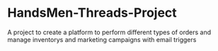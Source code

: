 # HandsMen-Threads-Project
A project to create a platform to perform different types of orders and manage inventorys and marketing campaigns with email triggers
